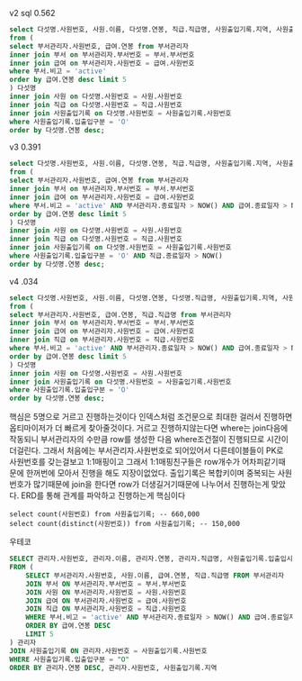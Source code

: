 v2 sql 0.562
```sql
select 다섯명.사원번호, 사원.이름, 다섯명.연봉, 직급.직급명, 사원출입기록.지역, 사원출입기록.입출입구분, 사원출입기록.입출입시간
from ( 
select 부서관리자.사원번호, 급여.연봉 from 부서관리자
inner join 부서 on 부서관리자.부서번호 = 부서.부서번호
inner join 급여 on 부서관리자.사원번호 = 급여.사원번호
where 부서.비고 = 'active'
order by 급여.연봉 desc limit 5
) 다섯명
inner join 사원 on 다섯명.사원번호 = 사원.사원번호
inner join 직급 on 다섯명.사원번호 = 직급.사원번호
inner join 사원출입기록 on 다섯명.사원번호 = 사원출입기록.사원번호
where 사원출입기록.입출입구분 = 'O'
order by 다섯명.연봉 desc;
```

v3 0.391
``` sql
select 다섯명.사원번호, 사원.이름, 다섯명.연봉, 직급.직급명, 사원출입기록.지역, 사원출입기록.입출입구분, 사원출입기록.입출입시간
from ( 
select 부서관리자.사원번호, 급여.연봉 from 부서관리자
inner join 부서 on 부서관리자.부서번호 = 부서.부서번호
inner join 급여 on 부서관리자.사원번호 = 급여.사원번호
where 부서.비고 = 'active' AND 부서관리자.종료일자 > NOW() AND 급여.종료일자 > NOW()
order by 급여.연봉 desc limit 5
) 다섯명
inner join 사원 on 다섯명.사원번호 = 사원.사원번호
inner join 직급 on 다섯명.사원번호 = 직급.사원번호
inner join 사원출입기록 on 다섯명.사원번호 = 사원출입기록.사원번호
where 사원출입기록.입출입구분 = 'O' AND 직급.종료일자 > NOW()
order by 다섯명.연봉 desc;
``` 


v4 .034
``` sql
select 다섯명.사원번호, 사원.이름, 다섯명.연봉, 다섯명.직급명, 사원출입기록.지역, 사원출입기록.입출입구분, 사원출입기록.입출입시간
from ( 
select 부서관리자.사원번호, 급여.연봉, 직급.직급명 from 부서관리자
inner join 부서 on 부서관리자.부서번호 = 부서.부서번호
inner join 급여 on 부서관리자.사원번호 = 급여.사원번호
inner join 직급 on 부서관리자.사원번호 = 직급.사원번호
where 부서.비고 = 'active' AND 부서관리자.종료일자 > NOW() AND 급여.종료일자 > NOW() AND 직급.종료일자 > NOW()
order by 급여.연봉 desc limit 5
) 다섯명
inner join 사원 on 다섯명.사원번호 = 사원.사원번호
inner join 사원출입기록 on 다섯명.사원번호 = 사원출입기록.사원번호
where 사원출입기록.입출입구분 = 'O'
order by 다섯명.연봉 desc;
```

핵심은 5명으로 거르고 진행하는것이다 인덱스처럼 조건문으로 최대한 걸러서 진행하면 옵티마이저가 더 빠르게 찾아줄것이다.
거르고 진행하지않는다면 where는 join다음에 작동되니 부서관리자의 수만큼 row를 생성한 다음 where조건절이 진행되므로 시간이 더걸린다.
그래서 처음에는 부서관리자.사원번호로 되어있어서 다른테이블들이 PK로 사원번호를 갖는걸보고 1:1매핑이고 그래서 1:1매핑친구들은 row개수가 어차피같기때문에
한꺼번에 모아서 진행을 해도 지장이없었다. 출입기록은 복합키이며 중복되는 사원번호가 많기때문에 join을 한다면 row가 더생길거기때문에 나누어서 진행하는게 맞았다.
ERD를 통해 관계를 파악하고 진행하는게 핵심이다
```
select count(사원번호) from 사원출입기록; -- 660,000
select count(distinct(사원번호)) from 사원출입기록; -- 150,000
```

우테코
``` sql
SELECT 관리자.사원번호, 관리자.이름, 관리자.연봉, 관리자.직급명, 사원출입기록.입출입시간, 사원출입기록.지역, 사원출입기록.입출입구분 
FROM (
    SELECT 부서관리자.사원번호, 사원.이름, 급여.연봉, 직급.직급명 FROM 부서관리자
    JOIN 부서 ON 부서관리자.부서번호 = 부서.부서번호
    JOIN 사원 ON 부서관리자.사원번호 = 사원.사원번호
    JOIN 급여 ON 부서관리자.사원번호 = 급여.사원번호
    JOIN 직급 ON 부서관리자.사원번호 = 직급.사원번호
    WHERE 부서.비고 = 'active' AND 부서관리자.종료일자 > NOW() AND 급여.종료일자 > NOW() AND 직급.종료일자 > NOW()
    ORDER BY 급여.연봉 DESC 
	LIMIT 5
) 관리자 
JOIN 사원출입기록 ON 관리자.사원번호 = 사원출입기록.사원번호
WHERE 사원출입기록.입출입구분 = "O"
ORDER BY 관리자.연봉 DESC, 관리자.사원번호, 사원출입기록.지역
```
